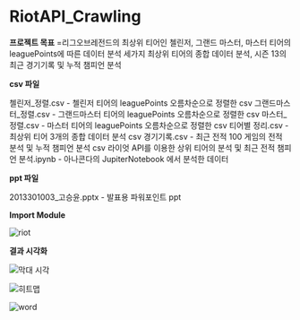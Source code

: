 # RiotAPI_Crawling

 **프로젝트 목표** 
  =리그오브레전드의 최상위 티어인 첼린저, 그랜드 마스터, 마스터 티어의 leaguePoints에 따른 데이터 분석
   세가지 최상위 티어의 종합 데이터 분석, 시즌 13의 최근 경기기록 및 누적 챔피언 분석

 **csv 파일**
 
  첼린저_정렬.csv - 첼린저 티어의 leaguePoints 오름차순으로 정렬한 csv
  그랜드마스터_정렬.csv - 그랜드마스터 티어의 leaguePoints 오름차순으로 정렬한 csv
  마스터_정렬.csv - 마스터 티어의  leaguePoints 오름차순으로 정렬한 csv
  티어별 정리.csv - 최상위 티어 3개의 종합 데이터 분석 csv
  경기기록.csv - 최근 전적 100 게임의 전적 분석 및 누적 챔피언 분석 csv
  라이엇 API를 이용한 상위 티어의 분석 및 최근 전적 챔피언 분석.ipynb - 아나콘다의 JupiterNotebook 에서 분석한 데이터
  
 **ppt 파일**
 
  2013301003_고승윤.pptx - 발표용 파워포인트  ppt


 **Import Module**
 
![riot](https://user-images.githubusercontent.com/40010002/71067419-d4bb5500-21b7-11ea-9c73-4509bf5a545f.png)

 **결과 시각화**
 
 ![막대 시각](https://user-images.githubusercontent.com/40010002/71067643-40052700-21b8-11ea-8301-2176a9da1ffa.png)
 
 ![히트맵](https://user-images.githubusercontent.com/40010002/71067645-41ceea80-21b8-11ea-8064-a7827fb6ccc2.png)
 
 ![word](https://user-images.githubusercontent.com/40010002/71067651-44314480-21b8-11ea-971e-a33b3f231400.png)
